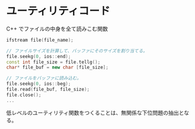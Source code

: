 ユーティリティコード
====================

C++ でファイルの中身を全て読みこむ関数

```cpp
ifstream file(file_name);

// ファイルサイズを計算して、バッファにそのサイズを割り当てる。
file.seekg(0, ios::end);
const int file_size = file.tellg();
char* file_buf = new char [file_size];

// ファイルをバッファに読み込む。
file.seekg(0, ios::beg);
file.read(file_buf, file_size);
file.close();
...
```

低レベルのユーティリティ関数をつくることは、無関係な下位問題の抽出となる。
